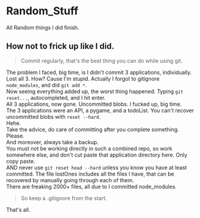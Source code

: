 # Random_Stuff

All Random things I did finish.

## How not to frick up like I did.

> Commit regularly, that's the best thing you can do while using git.

The problem I faced, big time, is I didn't commit 3 applications, individually.  
Lost all 3. How? Cause I'm stupid. Actually I forgot to gitignore `node_modules`, and did `git add *`.  
Now seeing everything added up, the worst thing happened. Typing `git reset...`, autocompleted, and I hit enter.  
All 3 applications, now gone. Uncommitted blobs. I fucked up, big time.  
The 3 applications were an API, a pygame, and a todoList.
You can't recover uncommitted blobs with `reset --hard`.  
Hehe.  
Take the advice, do care of committing after you complete something. Please.  
And moreover, always take a backup.  
You must not be working directly in such a combined repo, so work somewhere else, and don't cut paste that application directory here. Only copy paste.  
AND never use `git reset head --hard` unless you know you have at least committed.
The file lostOnes includes all the files I have, that can be recovered by manually going through each of them.  
There are freaking 2000+ files, all due to I committed node_modules.

> So keep a .gitignore from the start.

That's all.
